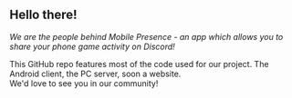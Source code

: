 ## Hello there!
*We are the people behind Mobile Presence - an app which allows you to share your phone game activity on Discord!*

This GitHub repo features most of the code used for our project. The Android client, the PC server, soon a website.
<br>We'd love to see you in our community!

<!--

**Here are some ideas to get you started:**

🙋‍♀️ A short introduction - what is your organization all about?
🌈 Contribution guidelines - how can the community get involved?
👩‍💻 Useful resources - where can the community find your docs? Is there anything else the community should know?
🍿 Fun facts - what does your team eat for breakfast?
🧙 Remember, you can do mighty things with the power of [Markdown](https://docs.github.com/github/writing-on-github/getting-started-with-writing-and-formatting-on-github/basic-writing-and-formatting-syntax)
-->
